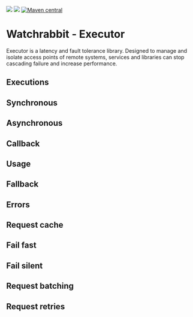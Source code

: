 [![][coverage img]][coverage]
[![][travis img]][travis]
[![Maven central][maven img]][maven]

Watchrabbit - Executor
======================

Executor is a latency and fault tolerance library. Designed to manage and isolate access points of remote systems, services and libraries can stop cascading failure and increase performance. 

Executions
----------

## Synchronous 
## Asynchronous
## Callback

Usage
-----

## Fallback
## Errors
## Request cache
## Fail fast
## Fail silent
## Request batching
## Request retries 


[coverage]:https://coveralls.io/r/watchrabbit/rabbit-executor
[coverage img]:https://img.shields.io/coveralls/watchrabbit/rabbit-executor.png
[travis]:https://travis-ci.org/watchrabbit/rabbit-executor
[travis img]:https://travis-ci.org/watchrabbit/rabbit-executor.svg?branch=master
[maven]:https://maven-badges.herokuapp.com/maven-central/com.watchrabbit/rabbit-executor
[maven img]:https://maven-badges.herokuapp.com/maven-central/com.watchrabbit/rabbit-executor/badge.svg
